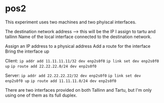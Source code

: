 # pos2

This experiment uses two machines and two phyiscal interfaces.

The destination network address --> this will be the IP I assign to tartu and tallinn
Name of the local interface connected to the destination network.

Assign an IP address to a physical address
Add a route for the interface
Bring the interface up

Client:
`ip addr add 11.11.11.11/32 dev enp2s0f0`
`ip link set dev enp2s0f0 up`
`ip route add 22.22.22.0/24 dev enp2s0f0`

Server:
`ip addr add 22.22.22.22/32 dev enp2s0f0`
`ip link set dev enp2s0f0 up`
`ip route add 11.11.11.0/24 dev enp2s0f0`

There are two interfaces provided on both Tallinn and Tartu, but I'm only using one of them as its full duplex.
